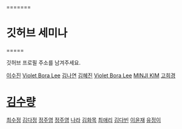 

=======
# 깃허브 세미나 

=====

깃허브 프로필 주소를 남겨주세요.

[이수진](https://github.com/sujinleeme) 
[Violet Bora Lee](https://github.com/Violet-Bora-Lee)
[김나연](https://github.com/nana-nykim)
[김혜진](https://github.com/hyejinkim1005)
[Violet Bora Lee](https://github.com/Violet-Bora-Lee)
[MINJI KIM](https://github.com/min-ji-kim/) 
[고희경](https://github.com/heekyong/)

[김수량](http://github.com/suryangkim)
=======
[최수정](https://github.com/sunergeo-bersis)
[김다정](https://github.com/jenna1k)
[정주영](https://github.com/jungjuyoung)
[정주영](https://github.com/jungjuyoung)
[나라](https://github.com/narahan/)
[김화목](https://github.com/hwamok)
[최애리](https://github.com/chMint07) 
[김다빈](https://github.com/pippikim) 
[이윤재](https://github.com/leeyunjea) 
[유정이](https://github.com/JUNGEEYOU)

